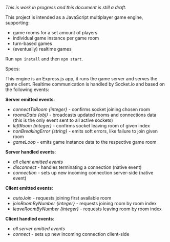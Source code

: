 _This is work in progress and this document is still a draft._

This project is intended as a JavaScript multiplayer game engine, supporting:

- game rooms for a set amount of players
- individual game instance per game room
- turn-based games
- (eventually) realtime games

Run `npm install` and then `npm start`.

Specs:

This engine is an Express.js app, it runs the game server and serves the game client. Realtime communication is handled by Socket.io and based on the following events:

**Server emitted events**:

- _connectToRoom {integer}_ - confirms socket joining chosen room
- _roomsData {obj}_ - broadcasts updated rooms and connections data (this is the only event sent to all active sockets)
- _leftRoom {integer}_ - confirms socket leaving room of given index
- _nonBreakingError {string}_ - emits soft errors, like failure to join given room
- _gameLoop_ - emits game instance data to the respective game room

**Server handled events**:

- _all client emitted events_
- _disconnect_ - handles terminating a connection (native event)
- _connection_ - sets up new incoming connection server-side (native event)

**Client emitted events**:

- _autoJoin_ - requests joining first available room
- _joinRoomByNumber {integer}_ - requests joining room by room index
- _leaveRoomByNumber {integer}_ - requests leaving room by room index

**Client handled events**:

- _all server emitted events_
- _connect_ - sets up new incoming connection client-side
